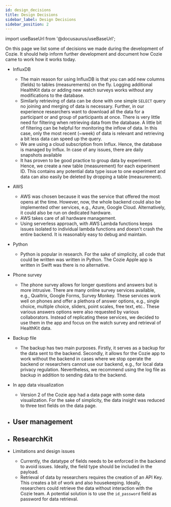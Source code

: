 ```yaml
---
id: design_decisions
title: Design Decisions
sidebar_label: Design Decisions
sidebar_position: 2
---
```


import useBaseUrl from '@docusaurus/useBaseUrl';

On this page we list some of decisions we made during the development of Cozie. It should help inform further development and document how Cozie came to work how it works today.

- InfluxDB
    - The main reason for using InfluxDB is that you can add new columns (fields) to tables (measurements) on the fly. Logging additional HealthKit data or adding new watch surveys works without any modifications to the database.
    - Similarly retrieving of data can be done with one simple `SELECT` query no joining and merging of data is necessary. Further, in our experience researchers want to download all the data for a participant or and group of participants at once. There is very little need for filtering when retrieving data from the database. A little bit of filtering can be helpful for monitoring the inflow of data. In this case, only the most recent (~week) of data is relevant and retrieving a bit less data can speed up the query.
    - We are using a cloud subscription from Influx. Hence, the database is managed by Influx. In case of any issues, there are daily snapshots available
    - It has proven to be good practice to group data by experiment. Hence, we create a new table (measurement) for each experiment ID. This contains any potential data type issue to one experiment and data can also easily be deleted by dropping a table (measurement). 

- AWS
    - AWS was chosen because it was the service that offered the most opens at the time. However, now, the whole backend could also be implemented other services, e.g., Azure, Google Cloud. Alternatively, it could also be run on dedicated hardware.
    - AWS takes care of all hardware management. 
    - Using serverless approach, with AWS Lambda functions keeps issues isolated to individual lambda functions and doesn't crash the entire backend. It is reasonably easy to debug and maintain.

- Python
    - Python is popular in research. For the sake of simplicity, all code that could be written was written in Python. The Cozie Apple app is written in Swift was there is no alternative.

- Phone survey
    - The phone survey allows for longer questions and answers but is more intrusive. There are many online survey services available, e.g., Qualtrix, Google Forms, Survey Monkey. These services work well on phones and offer a plethora of answer options, e.g., single choice, multiple choice, sliders, point scales, free text, etc.. 
    These various answers options were also requested by various collaborators.
    Instead of replicating these services, we decided to use them in the app and focus on the watch survey and retrieval of HealthKit data.

- Backup file
    - The backup has two main purposes. Firstly, it serves as a backup for the data sent to the backend. Secondly, it allows for the Cozie app to work without the backend in cases where we stop operate the backend or researchers cannot use our backend, e.g., for local data privacy regulation. Nevertheless, we recommend using the log file as backup in addition to sending data to the backend.

- In app data visualization
    - Version 2 of the Cozie app had a data page with some data visualization. For the sake of simplicity, the data insight was reduced to three text fields on the data page.

- User management
    - 

- ResearchKit
    - 

- Limitations and design issues
    - Currently, the datatype of fields needs to be enforced in the backend to avoid issues. Ideally, the field type should be included in the payload.
    - Retrieval of data by researchers requires the creation of an API Key. This creates a bit of work and also housekeeping. Ideally, researchers could retrieve the data without interaction with the Cozie team. A potential solution is to use the `id_password` field as password for data retrieval.
